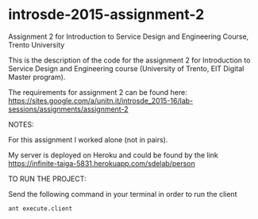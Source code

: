 # introsde-2015-assignment-2

Assignment 2 for Introduction to Service Design and Engineering Course, Trento University

This is the description of the code for the assignment 2 for Introduction to Service Design and Engineering course (University of Trento, EIT Digital Master program).

The requirements for assignment 2 can be found here: https://sites.google.com/a/unitn.it/introsde_2015-16/lab-sessions/assignments/assignment-2

NOTES:

For this assignment I worked alone (not in pairs).

My server is deployed on Heroku and could be found by the link https://infinite-taiga-5831.herokuapp.com/sdelab/person

TO RUN THE PROJECT:

Send the following command in your terminal in order to run the client

    ant execute.client
